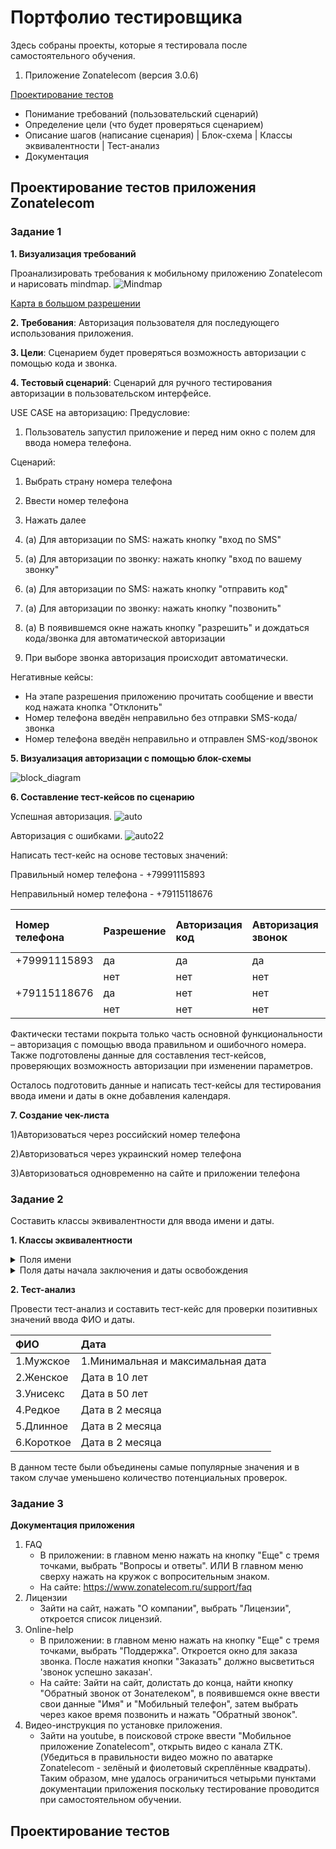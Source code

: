 # Портфолио тестировщика
Здесь собраны проекты, которые я тестировала после самостоятельного обучения.
1. Приложение Zonatelecom (версия 3.0.6)


[Проектирование тестов](#test-design)<br>
- Понимание требований (пользовательский сценарий)
- Определение цели (что будет проверяться сценарием)
- Описание шагов (написание сценария) | Блок-схема | Классы эквивалентности | Тест-анализ
- Документация
  


## <a name="test-design" />Проектирование тестов приложения Zonatelecom

### Задание 1

**1. Визуализация требований**

Проанализировать требования к мобильному приложению Zonatelecom и нарисовать mindmap.
![Mindmap](https://i.ibb.co/mF5vKPx/Zonatelecom.png) 

[Карта в большом разрешении](https://i.ibb.co/mF5vKPx/Zonatelecom.png)

**2. Требования**:
Авторизация пользователя для последующего использования приложения.

**3. Цели**:
Сценарием будет проверяться возможность авторизации с помощью кода и звонка.

**4. Тестовый сценарий**:
Сценарий для ручного тестирования авторизации в пользовательском интерфейсе. 

USE CASE на авторизацию:
Предусловие:
1. Пользователь запустил приложение и перед ним окно с полем для ввода номера телефона.

Сценарий:
1. Выбрать страну номера телефона
   
3. Ввести номер телефона
   
5. Нажать далее
   
4. (а) Для авторизации по SMS: нажать кнопку "вход по SMS"

4. (а)  Для авторизации по звонку: нажать кнопку "вход по вашему звонку"

5. (а) Для авторизации по SMS: нажать кнопку "отправить код"

5. (а)  Для авторизации по звонку: нажать кнопку "позвонить"

6. (а) В появившемся окне нажать кнопку "разрешить" и дождаться кода/звонка для автоматической авторизации

7. При выборе звонка авторизация происходит автоматически.

Негативные кейсы:
- На этапе разрешения приложению прочитать сообщение и ввести код нажата кнопка "Отклонить"
- Номер телефона введён неправильно без отправки SMS-кода/звонка
- Номер телефона введён неправильно и отправлен SMS-код/звонок



**5. Визуализация авторизации с помощью блок-схемы**

![block_diagram](https://i.ibb.co/Z266mgw/blockk.jpg)

**6. Составление тест-кейсов по сценарию**

Успешная авторизация.
![auto](https://i.ibb.co/KL6CtcW/11.jpg)

Авторизация с ошибками.
![auto22](https://i.ibb.co/r2YMW0K/auto22.jpg)

Написать тест-кейс на основе тестовых значений:

Правильный номер телефона - +79991115893

Неправильный номер телефона - +79115118676 



|Номер телефона|Разрешение|Авторизация код|Авторизация звонок|Возвращение в главное меню|Возможность менять тип авторизации|
|:--------------|:---------|:------|:-------------------|:------------------|:------------------|
|+79991115893        |да  |   да   |     да                  | да     |да     |
|           |нет  |  нет    |   нет       | да|    да     |
|+79115118676            |да  |  нет    |   нет       | да|    да     |
|           |нет  |  нет    |   нет       | да|    да     |

Фактически тестами покрыта только часть основной функциональности – авторизация с помощью ввода правильном и ошибочного номера. Также подготовлены данные для составления тест-кейсов, проверяющих возможность авторизации при изменении параметров.

Осталось подготовить данные и написать тест-кейсы для тестирования ввода имени и даты в окне добавления календаря.

**7. Создание чек-листа**

1)Авторизоваться через российский номер телефона

2)Авторизоваться через украинский номер телефона

3)Авторизоваться одновременно на сайте и приложении телефона


### Задание 2
Составить классы эквивалентности для ввода имени и даты.

**1. Классы эквивалентности**
<details>
<summary>Поля имени</summary>

***

Длина поля - от 0 до 20 символов.


|Название класса|Тип класса|Границы|Тестовые данные внутри класса|Тестовые данные на границах|
|:--------------|:---------|:------|:------------------------------|:------------------------|
|от 1 до 20 символов        |диапазон  | 1, 20     |    Иванов Иван Иванович   | 1 символ: "И"|
|       |  |     |      | 2 символа: "Ив"|
|       |  |     |      | 19 символов: "Александр-Фердинанд"|
|       |  |     |      | 20 символов: "Иванов Иван Иванович"|
|       |  |     |      | 21 символов: "Гитинамагомедгаджияв"|
|от -∞ до 0|диапазон  | 0 |         | (не даёт ввести)	|
|от 21 до +∞| диапазон | 21 | Анастасия | (не даёт  ввести)


Вводимые значения:

|Название класса|Тип класса|Границы|Тестовые данные внутри класса|
|:--------------|:---------|:------|:-------------------|
|Строка, содержащая русские буквы |набор  | Корректный  | "Анастасия"|    
|Строка, содержащая цифры |набор  | Корректный  | "Анастасия3"|
|Строка, содержащая пробел в середине текста|набор  | Корректный  | "Анаста сия"|
|Строка, содержащая пробел в начале текста | набор  | Корректный  | " Анастасия"|
|Строка, содержащая пробел в конце текста |набор  | Корректный  | "Анастасия  "|
|Строка, содержащая запятую |набор  | Корректный  | "Анаста,сия"|
|Строка, содержащая тире |набор  | Корректный  | "Анаста-сия"|
|Строка, содержащая точку |набор  | Корректный  | "Анастасия."|
|Строка, содержащая латинские буквы |набор  | Корректный  | "Anastasia"|
|Строка, содержащая символы других языков |набор  | Корректный  | "अ"|
|Строка, содержащая спецсимволы |набор  | Корректный  | "%;$#?&*!"|
|Строка с двойным именем |набор  | Корректный  | "Ева-Мария"|
Строка с именем больше 20 |набор  | Некорректный  | "Гитинамагомедгаджияв"|

</details>


<details>
<summary>Поля даты начала заключения и даты освобождения</summary>


Тип поля: дата


|Название класса|Тип класса|Границы|Тестовые данные внутри класса|Тестовые данные на границах|
|:--------------|:---------|:------|:------------------------------|:------------------------|
|Минимальная и максимальная дата     |диапазон  | 01.01.2000 и 31.12.2060     | минимальная +1 и максимальная +1    |  01.01.2000 и 31.12.2060|
|Текущая дата и минимальная | диапозон | 15.12.2023 и 31.12.2060    | текущая -1 и +1 и минимальная -1     | 15.12.2023 и 30.12.2060|
|Дата окончания раньше даты начала| диапазон | 31.12.2060 и 01.01.2000   |      | 16.02.2005 и 12.10.2002|
|Случайная дата с условием (дата начала раньше даты окончания)| диапазон |13.05.2021 и 19.12.2029  |      | 20.07.2021 и 22.12.2030|



Вводимые значения:

|Название класса|Тип класса|Результат|Тестовые данные внутри класса|
|:--------------|:---------|:------|:-------------------|
|Минимум и максимум |набор  | Корректный  | 01.01.2000 и 31.12.2060|    
|Максимум и минимум|набор  | Некорректный | 31.12.2060 и 15.12.2023|
|Минимальная дата +5 и максимальная дата|набор  | Корректный  | 06.01.2023 и 31.12.2060|
|Минимальная дата и максимальная дата -5 |набор  | Корректный  | 01.01.2000 и 26.12.2026|
|Минимальная дата +1 и максимальная дата -1 |набор  | Корректный  | 02.01.2000 и 30.12.2026|
|Минимальная дата +1 и максимальная дата  |набор  | Корректный  | 02.01.2000 и 30.12.2026|
|Минимальная дата  и максимальная дата -1 |набор  | Корректный  | 01.01.2000 и 30.12.2026|
|Текущая дата начала и завтра конец |набор  | Корректный  | 15.12.2023 и 16.12.2023|
|Текущая дата конец -1 и завтра начало |набор  | Некорректный  | 14.12.2023 и 16.12.2023|
|Текущая дата конец  и текущая дата конец |набор  | Некорректный  | 15.12.2023 и 15.12.2023|
|Завтрашняя дата начало и текущая дата конец |набор  | Некорректный  | 16.12.2023 и 15.12.2023|



Для класса "Дата освобождения раньше даты начала" за границу я брала данные отталкиваясь от даты составления тест-кейса - 15.12.2023. 
То есть пыталась назначить дату заключения 16.12.2023, а дату освобождения 15.12.2023.
Таким образом, мне удалось составить данные и провести тест по проверке ввода набора имени и даты освобождения и заключения с целью добавления календаря на главный экран приложения.

</details>

**2. Тест-анализ**

Провести тест-анализ и составить тест-кейс для проверки позитивных значений ввода ФИО и даты.

|ФИО|Дата|
|:--------------|:---------|
|1.Мужское |1.Минимальная и максимальная дата |   
|2.Женское|Дата в 10 лет|
|3.Унисекс|Дата в 50 лет| 
|4.Редкое |Дата в 2 месяца|
|5.Длинное|Дата в 2 месяца|
|6.Короткое |Дата в 2 месяца|

В данном тесте были объединены самые популярные значения и в таком случае уменьшено количество потенциальных проверок. 

### Задание 3

**Документация приложения**
1) FAQ
   - В приложении: в главном меню нажать на кнопку "Еще" с тремя точками, выбрать "Вопросы и ответы". ИЛИ В главном меню сверху нажать на кружок с вопросительным знаком. 
   - На сайте: https://www.zonatelecom.ru/support/faq
2) Лицензии 
   - Зайти на сайт, нажать "О компании", выбрать "Лицензии", откроется список лицензий.
3) Online-help
   - В приложении: в главном меню нажать на кнопку "Еще" с тремя точками, выбрать "Поддержка". Откроется окно для заказа звонка. После нажатия кнопки "Заказать" должно высветиться 'звонок успешно заказан'.
   - На сайте: Зайти на сайт, долистать до конца, найти кнопку "Обратный звонок от Зонателеком", в появившемся окне ввести свои данные "Имя" и "Мобильный телефон", затем выбрать через какое время позвонить и нажать "Обратный звонок".
4) Видео-инструкция по установке приложения.
   - Зайти на youtube, в поисковой строке ввести "Мобильное приложение Zonatelecom", открыть видео с канала ZTK. (Убедиться в правильности видео можно по аватарке Zonatelecom - зелёный и фиолетовый скреплённые квадраты).
Таким образом, мне удалось ограничиться четырьми пунктами документации приложения поскольку тестирование проводится при самостоятельном обучении.
   


## <a name="test-design" />Проектирование тестов 
